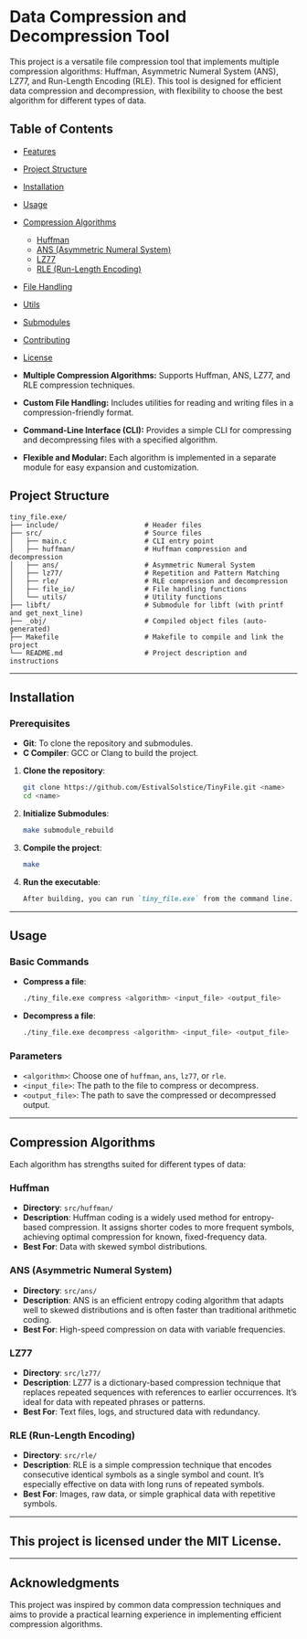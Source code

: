 # Data Compression and Decompression Tool

This project is a versatile file compression tool that implements multiple compression algorithms: Huffman, Asymmetric Numeral System (ANS), LZ77, and Run-Length Encoding (RLE). This tool is designed for efficient data compression and decompression, with flexibility to choose the best algorithm for different types of data.

## Table of Contents
- [Features](#features)
- [Project Structure](#project-structure)
- [Installation](#installation)
- [Usage](#usage)
- [Compression Algorithms](#compression-algorithms)
  - [Huffman](#huffman)
  - [ANS (Asymmetric Numeral System)](#ans-asymmetric-numeral-system)
  - [LZ77](#lz77)
  - [RLE (Run-Length Encoding)](#rle-run-length-encoding)
- [File Handling](#file-handling)
- [Utils](#utils)
- [Submodules](#submodules)
- [Contributing](#contributing)
- [License](#license)


- **Multiple Compression Algorithms:** Supports Huffman, ANS, LZ77, and RLE compression techniques.
- **Custom File Handling:** Includes utilities for reading and writing files in a compression-friendly format.
- **Command-Line Interface (CLI):** Provides a simple CLI for compressing and decompressing files with a specified algorithm.
- **Flexible and Modular:** Each algorithm is implemented in a separate module for easy expansion and customization.

## Project Structure

```plaintext
tiny_file.exe/
├── include/                     # Header files
├── src/                         # Source files
│   ├── main.c                   # CLI entry point
│   ├── huffman/                 # Huffman compression and decompression
│   ├── ans/					 # Asymmetric Numeral System
│   ├── lz77/					 # Repetition and Pattern Matching
│   ├── rle/                     # RLE compression and decompression
│   ├── file_io/                 # File handling functions
│   └── utils/                   # Utility functions
├── libft/                       # Submodule for libft (with printf and get_next_line)
├── _obj/                        # Compiled object files (auto-generated)
├── Makefile                     # Makefile to compile and link the project
└── README.md                    # Project description and instructions
```
---

## Installation

### Prerequisites
- **Git**: To clone the repository and submodules.
- **C Compiler**: GCC or Clang to build the project.

1. **Clone the repository**:
   ```bash
   git clone https://github.com/EstivalSolstice/TinyFile.git <name>
   cd <name>

2. **Initialize Submodules**:
   ```bash
   make submodule_rebuild

3. **Compile the project**:
	```bash
	make

4. **Run the executable**:
	```markdown
	After building, you can run `tiny_file.exe` from the command line.
---

## Usage

### Basic Commands

- **Compress a file**:
	```bash
	./tiny_file.exe compress <algorithm> <input_file> <output_file>
- **Decompress a file**:
	```bash
	./tiny_file.exe decompress <algorithm> <input_file> <output_file>

### Parameters

- `<algorithm>`: Choose one of `huffman`, `ans`, `lz77`, or `rle`.
- `<input_file>`: The path to the file to compress or decompress.
- `<output_file>`: The path to save the compressed or decompressed output.
---

## Compression Algorithms

Each algorithm has strengths suited for different types of data:

### Huffman

- **Directory**: `src/huffman/`
- **Description**: Huffman coding is a widely used method for entropy-based compression. It assigns shorter codes to more frequent symbols, achieving optimal compression for known, fixed-frequency data.
- **Best For**: Data with skewed symbol distributions.

### ANS (Asymmetric Numeral System)

- **Directory**: `src/ans/`
- **Description**: ANS is an efficient entropy coding algorithm that adapts well to skewed distributions and is often faster than traditional arithmetic coding.
- **Best For**: High-speed compression on data with variable frequencies.

### LZ77

- **Directory**: `src/lz77/`
- **Description**: LZ77 is a dictionary-based compression technique that replaces repeated sequences with references to earlier occurrences. It’s ideal for data with repeated phrases or patterns.
- **Best For**: Text files, logs, and structured data with redundancy.

### RLE (Run-Length Encoding)

- **Directory**: `src/rle/`
- **Description**: RLE is a simple compression technique that encodes consecutive identical symbols as a single symbol and count. It’s especially effective on data with long runs of repeated symbols.
- **Best For**: Images, raw data, or simple graphical data with repetitive symbols.
---

## This project is licensed under the MIT License.

---
## Acknowledgments

This project was inspired by common data compression techniques and aims to provide a practical learning experience in implementing efficient compression algorithms.
